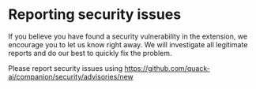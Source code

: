 # Reporting security issues

If you believe you have found a security vulnerability in the extension, we encourage you to let us know right away. We will investigate all legitimate reports and do our best to quickly fix the problem.

Please report security issues using https://github.com/quack-ai/companion/security/advisories/new
